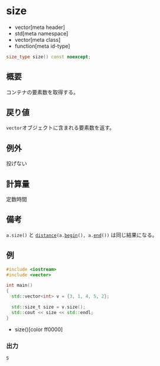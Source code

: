 # size
* vector[meta header]
* std[meta namespace]
* vector[meta class]
* function[meta id-type]

```cpp
size_type size() const noexcept;
```

## 概要
コンテナの要素数を取得する。


## 戻り値
`vector`オブジェクトに含まれる要素数を返す。


## 例外
投げない


## 計算量
定数時間


## 備考
`a.size()` と [`distance`](/reference/iterator/distance.md)`(a.`[`begin`](begin.md)`(), a.`[`end`](end.md)`())` は同じ結果になる。


## 例
```cpp example
#include <iostream>
#include <vector>

int main()
{
  std::vector<int> v = {3, 1, 4, 5, 2};

  std::size_t size = v.size();
  std::cout << size << std::endl;
}
```
* size()[color ff0000]

### 出力
```
5
```

